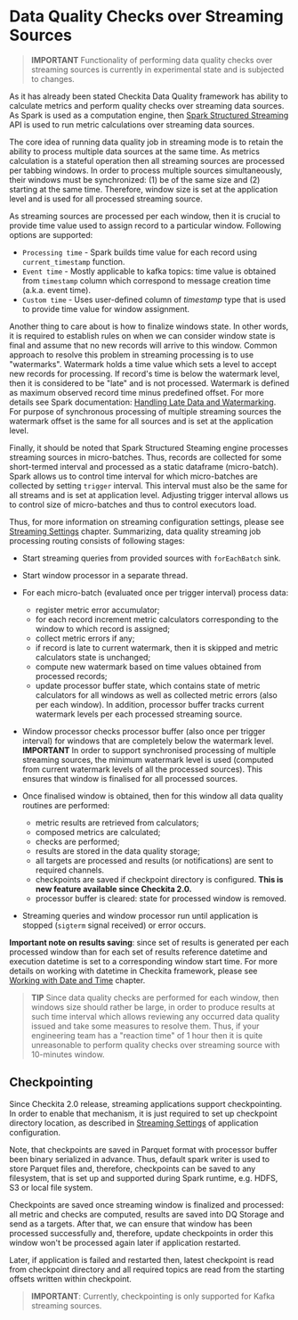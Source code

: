 # Data Quality Checks over Streaming Sources

> **IMPORTANT** Functionality of performing data quality checks over streaming sources is currently in experimental 
> state and is subjected to changes.

As it has already been stated Checkita Data Quality framework has ability to calculate metrics and perform 
quality checks over streaming data sources. As Spark is used as a computation engine, then 
[Spark Structured Streaming](https://spark.apache.org/docs/latest/structured-streaming-programming-guide.html)
API is used to run metric calculations over streaming data sources.

The core idea of running data quality job in streaming mode is to retain the ability to process multiple data sources
at the same time. As metrics calculation is a stateful operation then all streaming sources are processed per tabbing 
windows. In order to process multiple sources simultaneously, their windows must be synchronized: (1) be of the same 
size and (2) starting at the same time. Therefore, window size is set at the application level and is used for all 
processed streaming source.

As streaming sources are processed per each window, then it is crucial to provide time value used to assign record to
a particular window. Following options are supported:

* `Processing time` - Spark builds time value for each record using `current_timestamp` function.
* `Event time` - Mostly applicable to kafka topics: time value is obtained from `timestamp` column which correspond to
  message creation time (a.k.a. event time).
* `Custom time` - Uses user-defined column of *timestamp* type that is used to provide time value for window assignment.

Another thing to care about is how to finalize windows state. In other words, it is required to establish rules on 
when we can consider window state is final and assume that no new records will arrive to this window. Common approach
to resolve this problem in streaming processing is to use "watermarks". Watermark holds a time value which sets a level
to accept new records for processing. If record's time is below the watermark level, then it is considered to be "late"
and is not processed. Watermark is defined as maximum observed record time minus predefined offset. For more details
see Spark documentation: 
[Handling Late Data and Watermarking](https://spark.apache.org/docs/latest/structured-streaming-programming-guide.html#handling-late-data-and-watermarking).
For purpose of synchronous processing of multiple streaming sources the watermark offset is the same for all 
sources and is set at the application level.

Finally, it should be noted that Spark Structured Steaming engine processes streaming sources in micro-batches. Thus,
records are collected for some short-termed interval and processed as a static dataframe (micro-batch). Spark allows
us to control time interval for which micro-batches are collected by setting `trigger` interval. 
This interval must also be the same for all streams and is set at application level. Adjusting trigger interval 
allows us to control size of micro-batches and thus to control executors load.

Thus, for more information on streaming configuration settings, please see 
[Streaming Settings](../01-application-setup/01-ApplicationSettings.md#streaming-settings) chapter. 
Summarizing, data quality streaming job processing routing consists of following stages:

* Start streaming queries from provided sources with `forEachBatch` sink.
* Start window processor in a separate thread.
* For each micro-batch (evaluated once per trigger interval) process data:

  * register metric error accumulator;
  * for each record increment metric calculators corresponding to the window to which record is assigned;
  * collect metric errors if any;
  * if record is late to current watermark, then it is skipped and metric calculators state is unchanged;
  * compute new watermark based on time values obtained from processed records;
  * update processor buffer state, which contains state of metric calculators for all windows as well as collected
    metric errors (also per each window). In addition, processor buffer tracks current watermark levels per each
    processed streaming source.
  
* Window processor checks processor buffer (also once per trigger interval) for windows that are completely below the
  watermark level. **IMPORTANT** In order to support synchronised processing of multiple streaming sources, the minimum
  watermark level is used (computed from current watermark levels of all the processed sources). This ensures that
  window is finalised for all processed sources.
* Once finalised window is obtained, then for this window all data quality routines are performed: 

  * metric results are retrieved from calculators;
  * composed metrics are calculated;
  * checks are performed;
  * results are stored in the data quality storage;
  * all targets are processed and results (or notifications) are sent to required channels.
  * checkpoints are saved if checkpoint directory is configured. **This is new feature available since Checkita 2.0.**
  * processor buffer is cleared: state for processed window is removed.
  
* Streaming queries and window processor run until application is stopped (`sigterm` signal received) or error occurs.

**Important note on results saving**: since set of results is generated per each processed window than for each set of 
results reference datetime and execution datetime is set to a corresponding window start time. For more details on
working with datetime in Checkita framework, please see [Working with Date and Time](01-WorkingWithDateTime.md) chapter.

> **TIP** Since data quality checks are performed for each window, then windows size should rather be large, in order 
> to produce results at such time interval which allows reviewing any occurred data quality issued and take some
> measures to resolve them. Thus, if your engineering team has a "reaction time" of 1 hour then it is quite 
> unreasonable to perform quality checks over streaming source with 10-minutes window. 

## Checkpointing

Since Checkita 2.0 release, streaming applications support checkpointing.
In order to enable that mechanism, it is just required to set up checkpoint directory location,
as described in [Streaming Settings](../01-application-setup/01-ApplicationSettings.md#streaming-settings)
of application configuration.

Note, that checkpoints are saved in Parquet format with processor buffer been binary serialized in advance.
Thus, default spark writer is used to store Parquet files and, therefore, checkpoints can be saved to any filesystem,
that is set up and supported during Spark runtime, e.g. HDFS, S3 or local file system.

Checkpoints are saved once streaming window is finalized and processed: all metric and checks are computed,
results are saved into DQ Storage and send as a targets. After that, we can ensure that window has been processed 
successfully and, therefore, update checkpoints in order this window won't be processed again later if application restarted.

Later, if application is failed and restarted then, latest checkpoint is read from checkpoint directory and
all required topics are read from the starting offsets written within checkpoint.

> **IMPORTANT**: Currently, checkpointing is only supported for Kafka streaming sources.
